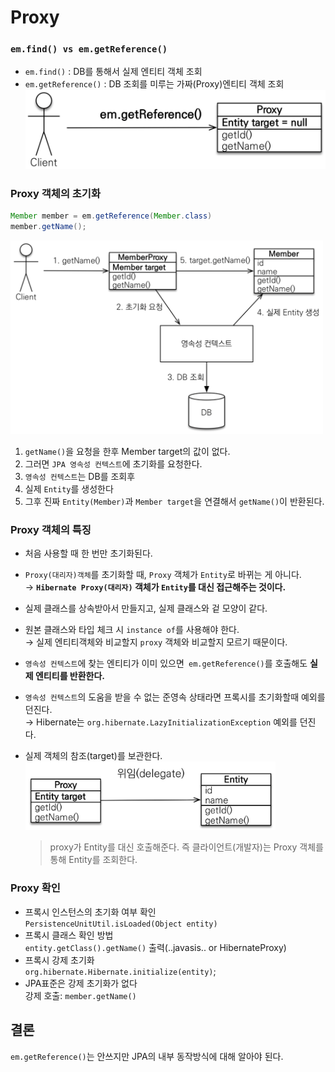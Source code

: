 # Proxy
### `em.find() vs em.getReference()`
- `em.find()` : DB를 통해서 실제 엔티티 객체 조회
- `em.getReference()` : DB 조회를 미루는 가짜(Proxy)엔티티 객체 조회  
  <img width=500px src=./img/em-get-reference.png>

### Proxy 객체의 초기화
```java
Member member = em.getReference(Member.class)
member.getName();
```
<img width=500px src=./img/proxy-object-reset.png>

1. `getName()`을 요청을 한후 Member target의 값이 없다.
2. 그러면 `JPA 영속성 컨텍스트`에 초기화를 요청한다.
3. `영속성 컨텍스트`는 DB를 조회후 
4. 실제 `Entity`를 생성한다
5. 그후 진짜 `Entity(Member)`과 `Member target`을 연결해서 `getName()`이 반환된다.

### Proxy 객체의 특징
- 처음 사용할 때 한 번만 초기화된다.

- `Proxy(대리자)객체`를 초기화할 때, `Proxy` 객체가 `Entity`로 바뀌는 게 아니다.  
  &rarr; **`Hibernate Proxy(대리자)` 객체가 `Entity`를 대신 접근해주는 것이다.**
- 실제 클래스를 상속받아서 만들지고, 실제 클래스와 겉 모양이 같다.
- 원본 클래스와 타입 체크 시 `instance of`를 사용해야 한다.  
  &rarr; 실제 엔티티객체와 비교할지 `proxy` 객체와 비교할지 모르기 때문이다.
- `영속성 컨텍스트`에 찾는 엔티티가 이미 있으면` em.getReference()`를 호출해도 **실제 엔티티를 반환한다.**
- `영속성 컨텍스트`의 도움을 받을 수 없는 준영속 상태라면 프록시를 초기화할때 예외를 던진다.  
  &rarr; Hibernate는 `org.hibernate.LazyInitializationException` 예외를 던진다.
- 실제 객체의 참조(target)를 보관한다.  
  <img width=400px src=./img/proxy-delegate.png>  
    > proxy가 Entity를 대신 호출해준다. 즉 클라이언트(개발자)는 Proxy 객체를 통해 Entity를 조회한다.

### Proxy 확인
- 프록시 인스턴스의 초기화 여부 확인  
  `PersistenceUnitUtil.isLoaded(Object entity)`
- 프록시 클래스 확인 방법  
  `entity.getClass().getName()` 출력(..javasis.. or HibernateProxy)
- 프록시 강제 초기화  
  `org.hibernate.Hibernate.initialize(entity)`;
- JPA표준은 강제 초기화가 없다  
  강제 호출: `member.getName()`

## 결론
`em.getReference()`는 안쓰지만 JPA의 내부 동작방식에 대해 알아야 된다.